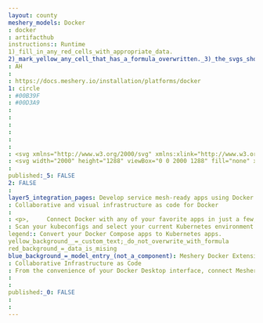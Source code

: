 ```yaml
---
layout: county 
meshery_models: Docker
: docker
: artifacthub
instructions:: Runtime
1)_fill_in_any_red_cells_with_appropriate_data.
2)_mark_yellow_any_cell_that_has_a_formula_overwritten._3)_the_svgs_shouldn't_have_xml_header_they_are_added_programmatically_through_workflows: Container Runtime
: AH
: 
: https://docs.meshery.io/installation/platforms/docker
1: circle
: #00B39F
: #00D3A9
: 
: 
: 
: 
: 
: 
: <svg xmlns="http://www.w3.org/2000/svg" xmlns:xlink="http://www.w3.org/1999/xlink" id="Layer_1" x="0" y="0" version="1.1" viewBox="0 0 460 322.1" xml:space="preserve" style="enable-background:new 0 0 460 322.1"><style type="text/css">.st0{fill:#099cec}</style><g id="_x39_7-docker"><g><g><rect width="47.5" height="43.2" x="204" y="52.3" class="st0"/><rect width="47.5" height="42.7" x="204" y="104.1" class="st0"/><rect width="47.5" height="43.2" x="147.9" y="52.3" class="st0"/><rect width="47.5" height="42.7" x="260.2" y="104.1" class="st0"/><rect width="47.5" height="43.6" x="204" class="st0"/><rect width="47.5" height="43.2" x="91.7" y="52.3" class="st0"/><rect width="47.5" height="42.7" x="147.9" y="104.1" class="st0"/><path d="M450.4,124.1c-10.4-7-34.2-9.5-52.5-6c-2.4-17.2-12-32.3-29.5-45.8l-10.1-6.7l-6.7,10.1 c-13.2,20-16.8,52.9-2.7,74.6c-6.3,3.4-18.5,8-34.8,7.7H1.8c-6.3,36.5,4.2,83.9,31.6,116.5C60,306,100,322.1,152.3,322.1 c113.1,0,196.9-52.1,236-146.8c15.4,0.3,48.6,0.1,65.6-32.5c1.1-1.8,4.7-9.5,6.1-12.3L450.4,124.1z" class="st0"/><polygon points="83.2 104.1 83.1 104.1 35.7 104.1 35.7 146.8 83.2 146.8" class="st0"/><rect width="47.5" height="42.7" x="91.7" y="104.1" class="st0"/></g></g></g></svg>
: <svg width="2000" height="1288" viewBox="0 0 2000 1288" fill="none" xmlns="http://www.w3.org/2000/svg">, <path d="M1974.73 449.977C1906.15 409.671 1814.72 404.859 1737.71 427.718C1728.09 344.701 1673.95 272.513 1609.58 221.379L1583.71 200.324L1561.45 226.191C1518.14 276.122 1505.51 359.139 1511.52 422.906C1516.34 469.227 1530.77 517.353 1559.65 555.853C1537.39 568.486 1513.33 586.534 1491.07 594.354C1445.95 610.597 1396.62 626.238 1348.5 626.238H1241.42V400.648H1033.09V0H793.064V191.902H393.018V400.046H184.452V624.433H5.18372L2.17585 648.496C-5.6446 750.763 6.98844 850.023 50.3017 944.47L67.7473 979.962L69.552 982.97C195.882 1197.73 417.261 1287.37 658.492 1287.37C1125.91 1287.37 1512.12 1077.42 1687.78 637.066C1806.29 643.683 1927.81 608.19 1985.56 494.493L2000 465.617L1974.73 449.977V449.977ZM424.48 240.028H584.498V416.289H424.48V240.028ZM634.429 948.079C634.429 957.954 631.501 967.608 626.014 975.819C620.528 984.03 612.73 990.43 603.606 994.209C594.483 997.988 584.443 998.977 574.758 997.05C565.072 995.124 556.175 990.368 549.192 983.385C542.209 976.402 537.454 967.506 535.527 957.82C533.601 948.135 534.59 938.095 538.369 928.971C542.148 919.848 548.548 912.05 556.759 906.563C564.97 901.077 574.623 898.149 584.498 898.149C597.621 898.527 610.103 903.909 619.386 913.192C628.669 922.475 634.051 934.956 634.429 948.079ZM424.48 448.172H584.498V624.433H424.48V448.172ZM216.336 448.172H392.597V624.433H216.336V448.172ZM660.116 1252.48C406.854 1250.67 270.899 1165.85 159.006 1053.96C192.694 1055.76 224.577 1056.96 253.453 1056.96C279.321 1056.96 304.587 1056.96 328.65 1055.16C383.317 1053.17 437.593 1045.1 490.473 1031.1C527.169 1115.92 594.545 1194.12 714.859 1251.87L660.116 1252.48V1252.48ZM793.064 624.433H616.803V448.172H793.064V624.433ZM793.064 416.289H616.803V240.028H793.064V416.289ZM1001.21 624.433H824.947V448.172H1001.21V624.433V624.433ZM1001.21 416.289H824.947V240.028H1001.21V416.289V416.289ZM1001.21 208.144H824.947V31.8834H1001.21V208.144ZM1209.35 624.433H1033.09V448.172H1209.35V624.433ZM597.553 916.196C593.662 914.145 589.317 913.111 584.92 913.188C577.9 913.188 571.038 915.269 565.201 919.169C559.364 923.069 554.815 928.613 552.129 935.098C549.442 941.584 548.739 948.72 550.109 955.605C551.478 962.49 554.859 968.814 559.822 973.778C564.786 978.742 571.11 982.122 577.995 983.492C584.88 984.861 592.017 984.158 598.502 981.472C604.988 978.785 610.531 974.236 614.431 968.399C618.331 962.563 620.412 955.7 620.412 948.681C620.197 944.32 619.177 940.037 617.405 936.048C616.243 938.404 614.443 940.387 612.21 941.769C609.976 943.152 607.399 943.879 604.772 943.868C600.957 943.821 597.312 942.285 594.614 939.588C591.917 936.89 590.381 933.245 590.334 929.43C590.332 926.776 591.012 924.165 592.307 921.848C593.603 919.531 595.471 917.585 597.733 916.196H597.553Z" fill="white"/>, </svg>
: 
published:_5: FALSE
2: FALSE
: 
layer5_integration_pages: Develop service mesh-ready apps using Docker Desktop and Meshery
: Collaborative and visual infrastructure as code for Docker
: 
: <p>,     Connect Docker with any of your favorite apps in just a few,     clicks. Design, build, and automate anything for your work by,     integrating apps like Docker to create visual automatedcl,     workflows. Choose from hundreds of ready-made design patterns or use,     our no-code designer, MeshMap to connect to apps not yet in our,     library., </p>
: Scan your kubeconfigs and select your current Kubernetes environment. Switch from one environment to another one.
legend:: Convert your Docker Compose apps to Kubernetes apps.
yellow_background__=_custom_text;_do_not_overwrite_with_formula
red_background_=_data_is_mising
blue_background_=_model_entry_(not_a_component): Meshery Docker Extension extends Docker Desktop’s position as the cloud native developer’s go-to Kubernetes environment with easy access to the next layer of cloud native infrastructure: service meshes.
: Collaborative Infrastructure as Code
: From the convenience of your Docker Desktop interface, connect Meshery with your Kubernetes cluster. Watch as MeshSync discovers all of your Kuberentes clusters. Visually design your Docker-based infrastructure. Choose from hundreds of ready-made design patterns using Meshery Catalog. Use our no-code designer, MeshMap, to collaboratively design and operate your infra.
: 
: 
published:_0: FALSE
: 
: 
---
```

